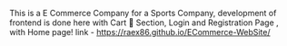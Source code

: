 This is a E Commerce Company for a Sports Company, development of frontend is done here with Cart 🛒 Section, Login and Registration Page , with Home page!
link - https://raex86.github.io/ECommerce-WebSite/
